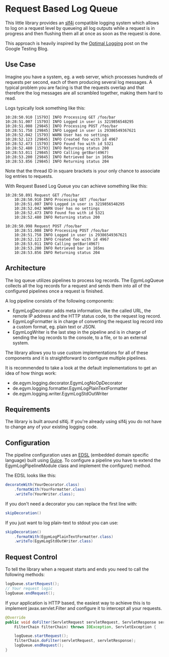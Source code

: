 Request Based Log Queue
=======================

This little library provides an [slf4j](http://www.slf4j.org/)
compatible logging system which allows to log on a request level by
queueing all log outputs while a request is in progress and then
flushing them all at once as soon as the request is done.

This approach is heavily inspired by the
[Optimal Logging](http://googletesting.blogspot.de/2013/06/optimal-logging.html)
post on the Google Testing Blog.

Use Case
--------

Imagine you have a system, eg. a web server, which processes hundreds
of requests per second, each of them producing several log messages. A
typical problem you are facing is that the requests overlap and that
therefore the log messages are all scrambled together, making them hard
to read.

Logs typically look something like this:

```
10:28:50.910 [15793] INFO Processing GET /foo/bar
10:28:51.007 [15793] INFO Logged in user is 3219856548295
10:28:51.008 [29845] INFO Processing POST /foo/bar
10:28:51.758 [29845] INFO Logged in user is 29386549367621
10:28:52.042 [15793] WARN User has no settings
10:28:52.123 [29845] INFO Created foo with id 4967
10:28:52.473 [15793] INFO Found foo with id 5321
10:28:52.480 [15793] INFO Returning status 200
10:28:53.011 [29845] INFO Calling getBar(4967)
10:28:53.200 [29845] INFO Retrieved bar in 165ms
10:28:53.856 [29845] INFO Returning status 204
```

Note that the thread ID in square brackets is your only chance to
associate log entries to requests.

With Request Based Log Queue you can achieve something like this:

```
10:28:50.891 Request GET /foo/bar
    10:28:50.910 INFO Processing GET /foo/bar
    10:28:51.007 INFO Logged in user is 3219856548295
    10:28:52.042 WARN User has no settings
    10:28:52.473 INFO Found foo with id 5321
    10:28:52.480 INFO Returning status 200

10:28:50.998 Request POST /foo/bar
    10:28:51.008 INFO Processing POST /foo/bar
    10:28:51.758 INFO Logged in user is 29386549367621
    10:28:52.123 INFO Created foo with id 4967
    10:28:53.011 INFO Calling getBar(4967)
    10:28:53.200 INFO Retrieved bar in 165ms
    10:28:53.856 INFO Returning status 204
```

Architecture
------------

The log queue utilizes pipelines to process log records. The
EgymLogQueue collects all the log records for a request and sends them
into all of the configured pipelines once a request is finished.

A log pipeline consists of the following components:
* EgymLogDecorator adds meta information, like the called URL, the
  remote IP address and the HTTP status code, to the request log
  record.
* EgymLogFormatter is in charge of converting the request log record
  into a custom format, eg. plain text or JSON.
* EgymLogWriter is the last step in the pipeline and is in charge of
  sending the log records to the console, to a file, or to an
  external system.

The library allows you to use custom implementations for all of these
components and it is straightforward to configure multiple pipelines.

It is recommended to take a look at the default implementations to get
an idea of how things work:
* de.egym.logging.decorator.EgymLogNoOpDecorator
* de.egym.logging.formatter.EgymLogPlainTextFormatter
* de.egym.logging.writer.EgymLogStdOutWriter

Requirements
------------

The library is built around slf4j. If you're already using slf4j you do
not have to change any of your existing logging code.

Configuration
-------------

The pipeline configuration uses an [EDSL](https://en.wikipedia.org/wiki/EDSL)
(embedded domain specific language) built using
[Guice](https://code.google.com/p/google-guice/). To configure a
pipeline you have to extend the EgymLogPipelineModule class and
implement the configure() method.

The EDSL looks like this:

```java
decorateWith(YourDecorator.class)
    .formatWith(YourFormatter.class)
    .writeTo(YourWriter.class);
```

If you don't need a decorator you can replace the first line with:

```java
skipDecoration()
```

If you just want to log plain-text to stdout you can use:

```java
skipDecoration()
    .formatWith(EgymLogPlainTextFormatter.class)
    .writeTo(EgymLogStdOutWriter.class)
```

Request Control
---------------

To tell the library when a request starts and ends you need to call the
following methods:

```java
logQueue.startRequest();
// Your request logic
logQueue.endRequest();
```

If your application is HTTP based, the easiest way to achieve this is
to implement javax.servlet.Filter and configure it to intercept all
your requests.

```java
@Override
public void doFilter(ServletRequest servletRequest, ServletResponse servletResponse,
    FilterChain filterChain) throws IOException, ServletException {

    logQueue.startRequest();
    filterChain.doFilter(servletRequest, servletResponse);
    logQueue.endRequest();
}
```
